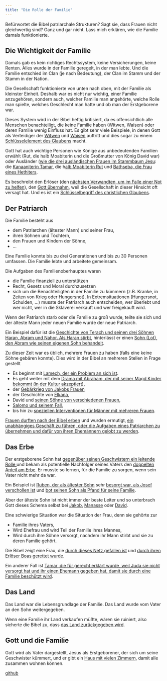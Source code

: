 ```yaml
---
title: "Die Rolle der Familie"
---
```



Befürwortet die Bibel patriarchale Strukturen? Sagt sie, dass Frauen nicht gleichwertig sind? Ganz und gar nicht. Lass mich erklären, wie die Familie damals funktionierte.


## Die Wichtigkeit der Familie

<a name="7234"></a>
Damals gab es kein richtiges Rechtssystem, keine Versicherungen, keine Renten. Alles wurde in der Familie geregelt, in der man lebte. Und die Familie entschied im Clan (je nach Bedeutung), der Clan im Stamm und der Stamm in der Nation.

Die Gesellschaft funktionierte von unten nach oben, mit der Familie als kleinster Einheit. Deshalb war es nicht nur wichtig, einer Familie anzugehören, sondern auch, welcher Familie man angehörte, welche Rolle man spielte, welches Geschlecht man hatte und ob man der Erstgeborene war.

Dieses System wird in der Bibel heftig kritisiert, da es offensichtlich alle Menschen benachteiligt, die keine Familie haben (Witwen, Waisen) oder deren Familie wenig Einfluss hat. Es gibt sehr viele Beispiele, in denen Gott als Verteidiger der [Witwen](https://www.bibleserver.com/search/SLT/Witwen) und [Waisen](https://www.bibleserver.com/search/SLT/Waisen) auftritt und dies sogar zu einem [Schlüsselelement des Glaubens](https://www.bibleserver.com/SLT/Jakobus1%2C27) macht.

Gott hat auch wichtige Personen wie Könige aus unbedeutenden Familien erwählt (Rut, die halb Moabiterin und die Großmutter von König David war) oder Ausländer ([wie die drei ausländischen Frauen im Stammbaum Jesu](https://www.bibleserver.com/SLT/Matth%C3%A4us1%2C2-16): die [Kanaaniterin Tamar](https://www.bibleserver.com/SLT/1.Mose38), die h[alb Moabiterin Rut](https://www.bibleserver.com/SLT/Rut1%2C1-4) und [Bathseba, die Frau eines Hethiters](https://www.bibleserver.com/SLT/2.Samuel11%2C3).

Es beschreibt den Erlöser (den [nächsten Verwandten, um im Falle einer Not zu helfen](https://www.bibleserver.com/SLT/3.Mose25%2C47-49)), den [Gott übernahm](https://www.bibleserver.com/SLT/Jesaja44%2C24-28), weil die Gesellschaft in dieser Hinsicht oft versagt hat. Und es ist ein [Schlüsselbegriff des christlichen Glaubens](https://www.bibleserver.com/SLT/Epheser1%2C7).


## Der Patriarch

<a name="75b9"></a>
Die Familie besteht aus

- dem Patriarchen (ältester Mann) und seiner Frau,
- ihren Söhnen und Töchtern,
- den Frauen und Kindern der Söhne,
- …


Eine Familie konnte bis zu drei Generationen und bis zu 30 Personen umfassen. Die Familie lebte und arbeitete gemeinsam.

Die Aufgaben des Familienoberhauptes waren

- die Familie finanziell zu unterstützen
- Recht, Gesetz und Moral durchzusetzen
- sich um die Benachteiligten in der Familie zu kümmern (z.B. Kranke, in Zeiten von Krieg oder Hungersnot). In Extremsituationen (Hungersnot, Schulden, …) musste der Patriarch auch entscheiden, wer überlebt und wer nicht, wer in die Sklaverei verkauft und wer freigekauft wird.


Wenn der Patriarch starb oder die Familie zu groß wurde, teilte sie sich und der älteste Mann jeder neuen Familie wurde der neue Patriarch.

Ein Beispiel dafür ist die [Geschichte von Terach und seinen drei Söhnen Haran, Abram und Nahor. Als Haran stirbt](https://www.bibleserver.com/SLT/1.Mose11%2C27-31), hinterlässt er einen [Sohn (Lot), den Abram wie seinen eigenen Sohn behandelt](https://www.bibleserver.com/SLT/1.Mose12%2C1-4).

Zu dieser Zeit war es üblich, mehrere Frauen zu haben (falls eine keine Söhne gebären konnte). Dies wird in der Bibel an mehreren Stellen in Frage gestellt

- Es beginnt mit [Lamech, der ein Problem an sich ist](https://www.bibleserver.com/SLT/1.Mose4%2C23-26).
- Es geht weiter mit dem [Drama mit Abraham, der mit seiner Magd Kinder bekommt (in der Kultur akzeptiert)](https://www.bibleserver.com/SLT/1.Mose16),
- der [Gebärkrieg von Jakobs Frauen](https://www.bibleserver.com/SLT/1.Mose30%2C1-24)
- der Geschichte von [Elkana](https://www.bibleserver.com/SLT/1.Samuel1%2C1-7),
- David und [seinen Söhne von verschiedenen Frauen](https://www.bibleserver.com/SLT/2.Samuel13),
- [Salomo und seinem Fall](https://www.bibleserver.com/SLT/1.K%C3%B6nige11%2C3),
- bis hin zu [speziellen Interventionen für Männer mit mehreren Frauen](https://www.bibleserver.com/SLT/5.Mose21%2C17).


[Frauen durften nach der Bibel erben](https://www.bibleserver.com/SLT/4.Mose36) und wurden ermutigt, [ein unabhängiges Geschäft zu führen, oder die Aufgaben eines Patriarchen zu übernehmen und dafür von ihren Ehemännern gelobt zu werden](https://www.bibleserver.com/SLT/Spr%C3%BCche31%2C15-31).


## Das Erbe

<a name="50b0"></a>
Der erstgeborene Sohn hat [gegenüber seinen Geschwistern ein leitende Rolle ](https://www.bibleserver.com/SLT/1.Mose43%2C33)und bekam als potentielle Nachfolger seines Vaters den [doppelten Anteil am Erbe](https://www.bibleserver.com/SLT/5.Mose21%2C17). Er musste so lernen, für die Familie zu sorgen, wenn sein Vater nicht mehr da war.

Ein Beispiel ist [Ruben, der als ältester Sohn](https://www.bibleserver.com/SLT/2.Mose6%2C14) sehr [besorgt war, als Josef verschollen ist](https://www.bibleserver.com/SLT/1.Mose37%2C21-30) und [bot seinen Sohn als Pfand für seine Familie](https://www.bibleserver.com/SLT/1.Mose42%2C37).

Aber der älteste Sohn ist nicht immer der beste Leiter und so unterbrach Gott dieses Schema selbst bei [Jakob](https://www.bibleserver.com/SLT/1.Mose25%2C25-26), [Manasse](https://www.bibleserver.com/SLT/1.Mose48%2C13-20) oder [David](https://www.bibleserver.com/SLT/1.Samuel16%2C1-13).

Eine schwierige Situation war die Situation der Frau, denn sie gehörte zur

- Familie ihres Vaters,
- Wird Ehefrau und wird Teil der Familie ihres Mannes,
- Wird durch ihre Söhne versorgt, nachdem ihr Mann stirbt und sie zu deren Familie gehört.


Die Bibel zeigt eine Frau, die [durch dieses Netz gefallen ist](https://www.bibleserver.com/SLT/Rut1%2C1-5) und [durch ihren Erlöser Boas gerettet wurde](https://www.bibleserver.com/SLT/Rut4).

Ein anderer Fall ist [Tamar, die für gerecht erklärt wurde, weil Juda sie nicht versorgt hat und ihr einen Ehemann gegeben hat, damit sie durch eine Familie beschützt wird](https://www.bibleserver.com/SLT/1.Mose38%2C26).


## Das Land

<a name="5938"></a>
Das Land war die Lebensgrundlage der Familie. Das Land wurde vom Vater an den Sohn weitergegeben.

Wenn eine Familie ihr Land verkaufen müßte, wären sie ruiniert, also sicherte die Bibel zu, dass [das Land zurückgegeben wird](https://www.bibleserver.com/SLT/3.Mose25%2C10).


## Gott und die Familie

<a name="26ef"></a>
Gott wird als Vater dargestellt, Jesus als Erstgeborener, der sich um seine Geschwister kümmert, und er gibt ein [Haus mit vielen Zimmern](https://www.bibleserver.com/SLT/Johannes14%2C1-3), damit alle zusammen wohnen können.




[github](https://github.com/revelation-today/revelation-today/blob/main/exampleSite/content/docs/background/israel/expl/the-role-of-family-in-the-bible.de.md)
